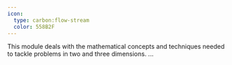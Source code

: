 ```yaml
---
icon:
  type: carbon:flow-stream
  color: 558B2F
---
```


This module deals with the mathematical concepts and techniques needed to tackle problems in two and three dimensions. ... 
